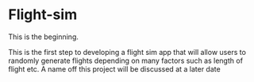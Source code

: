 # Flight-sim
This is the beginning.

This is the first step to developing a flight sim app that will allow users to randomly generate flights depending on many factors such as length of flight etc.
A name off this project will be discussed at a later date

